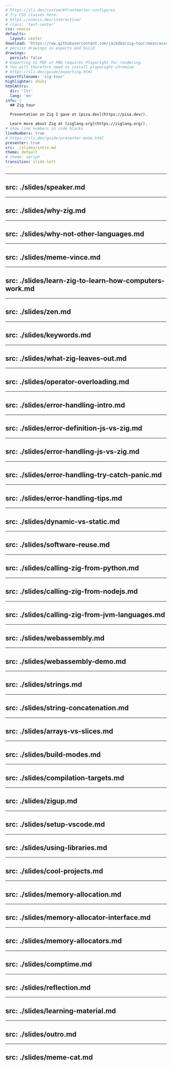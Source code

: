 ```yaml
---
# https://sli.dev/custom/#frontmatter-configures
# Try CSS classes here:
# https://unocss.dev/interactive/
# class: 'text-center'
css: unocss
defaults:
  layout: center
download: 'https://raw.githubusercontent.com/jackdbd/zig-tour/main/assets/zig-tour.pdf'
# persist drawings in exports and build
drawings:
  persist: false
# Exporting to PDF or PNG requires Playwright for rendering.
# You will therefore need to install playwright-chromium
# https://sli.dev/guide/exporting.html
exportFilename: 'zig-tour'
highlighter: shiki
htmlAttrs:
  dir: 'ltr'
  lang: 'en'
info: |
  ## Zig tour

  Presentation on Zig I gave at [pisa.dev](https://pisa.dev/).

  Learn more about Zig at [ziglang.org](https://ziglang.org/).
# show line numbers in code blocks
lineNumbers: true
# https://sli.dev/guide/presenter-mode.html
presenter: true
src: ./slides/intro.md
theme: default
# theme: seriph
transition: slide-left
---
```


---
src: ./slides/speaker.md
---

---
src: ./slides/why-zig.md
---

---
src: ./slides/why-not-other-languages.md
---

---
src: ./slides/meme-vince.md
---

---
src: ./slides/learn-zig-to-learn-how-computers-work.md
---

---
src: ./slides/zen.md
---

---
src: ./slides/keywords.md
---

---
src: ./slides/what-zig-leaves-out.md
---

---
src: ./slides/operator-overloading.md
---

---
src: ./slides/error-handling-intro.md
---

---
src: ./slides/error-definition-js-vs-zig.md
---

---
src: ./slides/error-handling-js-vs-zig.md
---

---
src: ./slides/error-handling-try-catch-panic.md
---

---
src: ./slides/error-handling-tips.md
---

---
src: ./slides/dynamic-vs-static.md
---

---
src: ./slides/software-reuse.md
---

---
src: ./slides/calling-zig-from-python.md
---

---
src: ./slides/calling-zig-from-nodejs.md
---

---
src: ./slides/calling-zig-from-jvm-languages.md
---

---
src: ./slides/webassembly.md
---

---
src: ./slides/webassembly-demo.md
---

---
src: ./slides/strings.md
---

---
src: ./slides/string-concatenation.md
---

---
src: ./slides/arrays-vs-slices.md
---

---
src: ./slides/build-modes.md
---

---
src: ./slides/compilation-targets.md
---

---
src: ./slides/zigup.md
---

---
src: ./slides/setup-vscode.md
---

---
src: ./slides/using-libraries.md
---

---
src: ./slides/cool-projects.md
---

---
src: ./slides/memory-allocation.md
---

---
src: ./slides/memory-allocator-interface.md
---

---
src: ./slides/memory-allocators.md
---

---
src: ./slides/comptime.md
---

---
src: ./slides/reflection.md
---

---
src: ./slides/learning-material.md
---

---
src: ./slides/outro.md
---

---
src: ./slides/meme-cat.md
---
